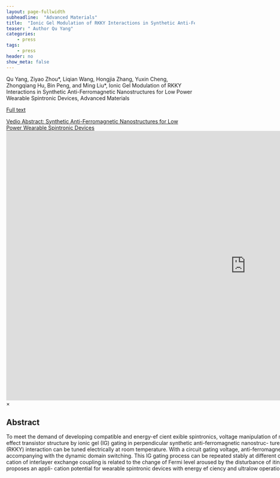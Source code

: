 ```yaml
---
layout: page-fullwidth
subheadline:  "Advanced Materials"
title:  "Ionic Gel Modulation of RKKY Interactions in Synthetic Anti-Ferromagnetic Nanostructures for Low Power Wearable Spintronic Devices"
teaser: " Author Qu Yang"
categories:
    - press
tags:
    - press
header: no
show_meta: false
---
```

<!--more-->
<!--<div class="row">-->
<div >
<p>
Qu Yang, Ziyao Zhou*, Liqian Wang, Hongjia Zhang, Yuxin Cheng, Zhongqiang Hu,
Bin Peng, and Ming Liu*, Ionic Gel Modulation of RKKY Interactions in Synthetic Anti-Ferromagnetic Nanostructures for Low Power Wearable Spintronic Devices, Advanced Materials </p>
 
 <a href="">Full text</a>
</div>
<a href="#" data-reveal-id="videoModal">Vedio Abstract: Synthetic Anti-Ferromagnetic Nanostructures for Low Power Wearable Spintronic Devices</a>
<a href="#" data-reveal-id="videoModal"><img src="{{ site.urlimg }}qyang-am.png" width="" height="" alt=""></a>

<div style="display: inline-block;">
<div id="videoModal" class="reveal-modal large" data-reveal="">
  <div class="flex-video widescreen vimeo" style="display: block;">
    <iframe width="1280" height="720" src="https://www.youtube.com/embed/aZHABDXSsWc" frameborder="0" allowfullscreen></iframe>
  </div>
  <a class="close-reveal-modal">&#215;</a>
</div> 
<h2>Abstract</h2>

<p>To meet the demand of developing compatible and energy-ef cient  exible spintronics, voltage manipulation of magnetism on soft substrates is in demand. Here, a voltage tunable  exible  eld-effect transistor structure by ionic gel (IG) gating in perpendicular synthetic anti-ferromagnetic nanostruc- ture is demonstrated. As a result, the interlayer Ruderman–Kittel–Kasuya– Yosida (RKKY) interaction can be tuned electrically at room temperature. With a circuit gating voltage, anti-ferromagnetic (AFM) ordering is enhanced or converted into an AFM–FM intermediate state, accompanying with the dynamic domain switching. This IG gating process can be repeated stably at different curvatures, con rming an excellent mechanical property. The IG- induced modi cation of interlayer exchange coupling is related to the change of Fermi level aroused by the disturbance of itinerant electrons. The voltage modulation of RKKY interaction with excellent  exibility proposes an appli- cation potential for wearable spintronic devices with energy ef ciency and ultralow operation voltage.</p>

</div>


